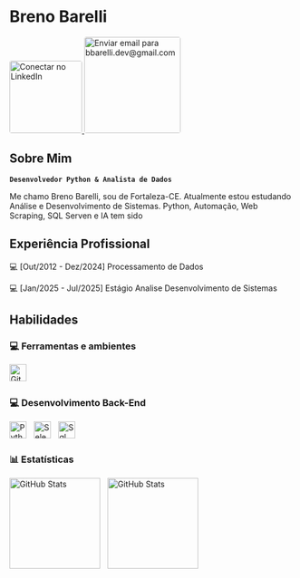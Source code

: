# Breno Barelli
<a href="https://www.linkedin.com/in/breno-barelli-6aab65138/" target="_blank">
    <img 
        src="https://img.shields.io/badge/LinkedIn-Conectar-0077B5?style=for-the-badge&logo=linkedin&logoColor=white"
        alt="Conectar no LinkedIn"
        title="Me siga no LinkedIn"
        width="128px"
        style="border-radius: 4px;"
    />
</a>
<a href="mailto:bbarelli.dev@gmail.com">
    <img 
        src="https://img.shields.io/badge/Gmail-Me%20envie%20um%20email-D14836?style=for-the-badge&logo=gmail&logoColor=white"
        alt="Enviar email para bbarelli.dev@gmail.com"
        title="Me envie um email"
        width="170px"
        style="border-radius: 4px;"
    />
</a>
<br>

## Sobre Mim

**`Desenvolvedor Python & Analista de Dados`**

Me chamo Breno Barelli, sou de Fortaleza-CE. Atualmente estou estudando Análise e Desenvolvimento de Sistemas. Python, Automação, Web Scraping, SQL Serven e IA tem sido 

## Experiência Profissional

💻 [Out/2012 - Dez/2024] Processamento de Dados

💻 [Jan/2025 - Jul/2025] Estágio Analise Desenvolvimento de Sistemas 
## Habilidades
### 💻 Ferramentas e ambientes
<img 
    align="left" 
    alt="Git" 
    title="Git"
    width="30px" 
    style="padding-right: 10px;" 
    src="https://cdn.jsdelivr.net/gh/devicons/devicon@latest/icons/git/git-original.svg" 
/>
<br>
<br>

### 💻 Desenvolvimento Back-End


<img 
    align="left" 
    alt="Python" 
    title="Python"
    width="30px" 
    style="padding-right: 10px;" 
    src="https://cdn.jsdelivr.net/gh/devicons/devicon@latest/icons/python/python-original.svg" 
/>
<img 
    align="left" 
    alt="Selenium" 
    title="Selenium"
    width="30px" 
    style="padding-right: 10px;" 
    src="https://cdn.jsdelivr.net/gh/devicons/devicon@latest/icons/selenium/selenium-original.svg"                 
 />
<img 
    align="left" 
    alt="Sql" 
    title="Sql-Serven"
    width="30px" 
    style="padding-right: 10px;" 
    src="https://cdn.jsdelivr.net/gh/devicons/devicon@latest/icons/azuresqldatabase/azuresqldatabase-original.svg"        
 />
<br/>
<br/>

### 📊 Estatísticas

<p>
  <img 
    align="left" 
    alt="GitHub Stats" 
    height="160" 
    style="padding-right: 10px;" 
        src="https://github-readme-stats.vercel.app/api?username=BBarelli&show_icons=true&theme=tokyonight&include_all_commits=true&locale=pt-br"
  />
<img 
      align="left" 
      alt="GitHub Stats" 
      height="160" 
      src="https://github-readme-stats.vercel.app/api/top-langs/?username=BBarelli&theme=tokyonight&layout=compact&custom_title=Tecnologias&langs_count=9" 
  />
  </p>
